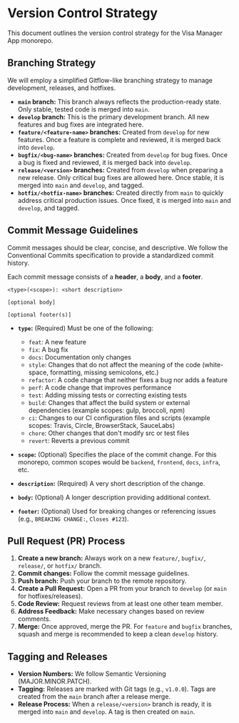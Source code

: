 # Version Control Strategy

This document outlines the version control strategy for the Visa Manager App monorepo.

## Branching Strategy

We will employ a simplified Gitflow-like branching strategy to manage development, releases, and hotfixes.

-   **`main` branch:** This branch always reflects the production-ready state. Only stable, tested code is merged into `main`.
-   **`develop` branch:** This is the primary development branch. All new features and bug fixes are integrated here.
-   **`feature/<feature-name>` branches:** Created from `develop` for new features. Once a feature is complete and reviewed, it is merged back into `develop`.
-   **`bugfix/<bug-name>` branches:** Created from `develop` for bug fixes. Once a bug is fixed and reviewed, it is merged back into `develop`.
-   **`release/<version>` branches:** Created from `develop` when preparing a new release. Only critical bug fixes are allowed here. Once stable, it is merged into `main` and `develop`, and tagged.
-   **`hotfix/<hotfix-name>` branches:** Created directly from `main` to quickly address critical production issues. Once fixed, it is merged into `main` and `develop`, and tagged.

## Commit Message Guidelines

Commit messages should be clear, concise, and descriptive. We follow the Conventional Commits specification to provide a standardized commit history.

Each commit message consists of a **header**, a **body**, and a **footer**.

```
<type>(<scope>): <short description>

[optional body]

[optional footer(s)]
```

-   **`type`:** (Required) Must be one of the following:
    -   `feat`: A new feature
    -   `fix`: A bug fix
    -   `docs`: Documentation only changes
    -   `style`: Changes that do not affect the meaning of the code (white-space, formatting, missing semicolons, etc.)
    -   `refactor`: A code change that neither fixes a bug nor adds a feature
    -   `perf`: A code change that improves performance
    -   `test`: Adding missing tests or correcting existing tests
    -   `build`: Changes that affect the build system or external dependencies (example scopes: gulp, broccoli, npm)
    -   `ci`: Changes to our CI configuration files and scripts (example scopes: Travis, Circle, BrowserStack, SauceLabs)
    -   `chore`: Other changes that don't modify src or test files
    -   `revert`: Reverts a previous commit

-   **`scope`:** (Optional) Specifies the place of the commit change. For this monorepo, common scopes would be `backend`, `frontend`, `docs`, `infra`, etc.

-   **`description`:** (Required) A very short description of the change.

-   **`body`:** (Optional) A longer description providing additional context.

-   **`footer`:** (Optional) Used for breaking changes or referencing issues (e.g., `BREAKING CHANGE:`, `Closes #123`).

## Pull Request (PR) Process

1.  **Create a new branch:** Always work on a new `feature/`, `bugfix/`, `release/`, or `hotfix/` branch.
2.  **Commit changes:** Follow the commit message guidelines.
3.  **Push branch:** Push your branch to the remote repository.
4.  **Create a Pull Request:** Open a PR from your branch to `develop` (or `main` for hotfixes/releases).
5.  **Code Review:** Request reviews from at least one other team member.
6.  **Address Feedback:** Make necessary changes based on review comments.
7.  **Merge:** Once approved, merge the PR. For `feature` and `bugfix` branches, squash and merge is recommended to keep a clean `develop` history.

## Tagging and Releases

-   **Version Numbers:** We follow Semantic Versioning (MAJOR.MINOR.PATCH).
-   **Tagging:** Releases are marked with Git tags (e.g., `v1.0.0`). Tags are created from the `main` branch after a release merge.
-   **Release Process:** When a `release/<version>` branch is ready, it is merged into `main` and `develop`. A tag is then created on `main`.
